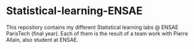 # Statistical-learning-ENSAE

This repository contains my different Statistical learning labs @ ENSAE ParisTech (final year). Each of them is the result of a team work with Pierre Allain, also student at ENSAE.
